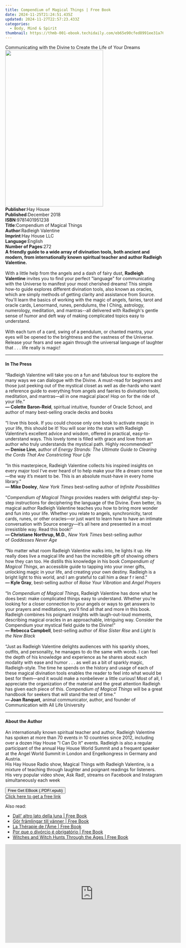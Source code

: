 ```yaml
---
title: Compendium of Magical Things | Free Book
date: 2024-11-25T21:24:51.435Z
updated: 2024-11-27T22:57:23.433Z
categories:
  - Body, Mind & Spirit
thumbnail: https://thmb-001-ebook.techidaily.com/eb65e90cfed8991ee31a7625e16922d36754d9eb59d182a21917a924243a1fc6.jpg
---
```

<main id="book-container">
  <div class="flex flex-col">
    <div class="book-brief flex-1 py-6 px-4 sm:p-6 md:py-10 md:px-8">
      <!-- brief-->
      <div class="book-brief-main">
        Communicating with the Divine to Create the Life of Your Dreams
      </div>
    </div>
    <div
      class="book-meta-info flex-1 grid gap-4 col-start-1 col-end-3 row-start-1 sm:mb-6 sm:grid-cols-4 lg:gap-6 lg:col-start-2 lg:row-end-6 lg:row-span-6 lg:mb-0"
    >
      <div
        class="book-meta-info-left place-content-center mt-4 p-4 text-sm leading-6 col-start-2 col-span-2 dark:text-slate-400"
      >
        <img
          class="w-full h-500 object-cover rounded-lg sm:h-255 sm:col-span-2 lg:col-span-full"
          src="https://img-001-ebook.techidaily.com/ece41ce4fd7e1faf2c152afedfdaa6231c0c2c7b8a0b699def89be04177e0dfc.jpg"
          alt=""
          width="312"
          height="500"
        />
      </div>
      <div
        class="book-meta-info-right mt-2 col-start-1 row-start-2 col-span-3 self-center"
      >
        <!-- meta data  -->
        <div class="flex flex-col px-4 md:px-8">
          <div class="flex-1">
            <strong>Publisher</strong>:<span class="px-2">Hay House</span>
          </div>
          <div class="flex-1">
            <strong>Published</strong>:<span class="px-2">December 2018</span>
          </div>
          <div class="flex-1">
            <strong>ISBN</strong>:<span class="px-2">9781401951238</span>
          </div>
          <div class="flex-1">
            <strong>Title</strong>:<span class="px-2"
              >Compendium of Magical Things</span
            >
          </div>
          <div class="flex-1">
            <strong>Author</strong>:<span class="px-2">Radleigh Valentine</span>
          </div>
          <div class="flex-1">
            <strong>Imprint</strong>:<span class="px-2">Hay House LLC</span>
          </div>
          <div class="flex-1">
            <strong>Language</strong>:<span class="px-2">English</span>
          </div>
          <div class="flex-1">
            <strong>Number of Pages</strong>:<span class="px-2">272</span>
          </div>
        </div>
      </div>
    </div>
    <div class="book-description flex-1 py-6 px-4 sm:p-6 md:py-10 md:px-8">
      <div class="book-description-main">
        <div accordion-content="" id="description">
          <b
            >A friendly guide to a wide array of divination tools, both ancient
            and modern, from internationally known spiritual teacher and author
            Radleigh Valentine.</b
          ><br /><br />With a little help from the angels and a dash of fairy
          dust, <b>Radleigh Valentine</b> invites you to find your perfect
          "language" for communicating with the Universe to manifest your most
          cherished dreams! This simple how-to guide explores different
          divination tools, also known as oracles, which are simply methods of
          getting clarity and assistance from Source. You'll learn the basics of
          working with the magic of angels, fairies, tarot and oracle cards,
          Lenormand, runes, pendulums, the I Ching, astrology, numerology,
          meditation, and mantras--all delivered with Radleigh's gentle sense of
          humor and deft way of making complicated topics easy to understand.<br /><br />With
          each turn of a card, swing of a pendulum, or chanted mantra, your eyes
          will be opened to the brightness and the vastness of the Universe.
          Release your fears and see again through the universal language of
          laughter that . . . life really is magic!
        </div>
        <div class="accordion-fader"></div>
      </div>
    </div>
    <div class="book-excerpts flex-1 py-6 px-4 sm:p-6 md:py-10 md:px-8">
      <!-- excerpts-->
      <div class="book-excerpts-main">
        <hr />
        <h4 class="placeholder placeholder-heading">
          <span>In The Press</span>
        </h4>
        <p>
          “Radleigh Valentine will take you on a fun and fabulous tour to
          explore the many ways we can dialogue with the Divine. A must-read for
          beginners and those just peeking out of the mystical closet as well as
          die-hards who want a reference guide to everything from angels and
          faeries to divination tools, meditation, and mantras—all in one
          magical place! Hop on for the ride of your life.”<br /><b
            >— Colette Baron-Reid</b
          >, spiritual intuitive, founder of Oracle School, and author of many
          best-selling oracle decks and books<br /><br />“I love this book. If
          you could choose only one book to activate magic in your life, this
          should be it! You will soar into the stars with Radleigh Valentine’s
          excellent advice and wisdom, offered in practical, easy-to-understand
          ways. This lovely tome is filled with grace and love from an author
          who truly understands the mystical path. Highly recommended!”<br /><b
            >— Denise Linn</b
          >, author of&nbsp;<i
            >Energy Strands: The Ultimate Guide to Clearing the Cords That Are
            Constricting Your Life</i
          >&nbsp;<br /><br />“In this masterpiece, Radleigh Valentine collects
          his inspired insights on every major tool I’ve ever heard of to help
          make your life a dream come true—the way it’s meant to be. This is an
          absolute must-have in every home library.”<br /><b>— Mike Dooley</b
          >,&nbsp;<i>New York Times</i>&nbsp;best-selling author of&nbsp;<i
            >Infinite Possibilities</i
          ><br /><br />“<i>Compendium of Magical Things</i>&nbsp;provides
          readers with delightful step-by-step instructions for deciphering the
          language of the Divine. Even better, its magical author Radleigh
          Valentine teaches you how to bring more wonder and fun into your life.
          Whether you relate to angels, synchronicity, tarot cards, runes, or
          other oracles—or just want to learn how to have an intimate
          conversation with Source energy—it’s all here and presented in a most
          irresistible way. Read this book!”<br /><b
            >— Christiane Northrup, M.D.</b
          >,&nbsp;<i>New York Times&nbsp;</i>best-selling author of&nbsp;<i
            >Goddesses Never Age</i
          ><br /><br />“No matter what room Radleigh Valentine walks into, he
          lights it up. He really does live a magical life and has the
          incredible gift of showing others how they can too. He distills this
          knowledge in his book&nbsp;<i>Compendium of Magical Things</i>, an
          accessible guide to tapping into your inner gifts, unlocking magic in
          your life, and creating your own destiny. Radleigh is a bright light
          to this world, and I am grateful to call him a dear f r iend.”<br /><b
            >— Kyle Gray</b
          >, best-selling author of&nbsp;<i>Raise Your Vibration&nbsp;</i
          >and&nbsp;<i>Angel Prayers</i><br /><br />“In&nbsp;<i
            >Compendium of Magical Things</i
          >, Radleigh Valentine has done what he does best: make complicated
          things easy to understand. Whether you’re looking for a closer
          connection to your angels or ways to get answers to your prayers and
          meditations, you’ll find all that and more in this book. Radleigh
          combines his poignant insights with laugh-out-loud moments, describing
          magical oracles in an approachable, intriguing way. Consider the
          Compendium your mystical field guide to the Divine!”<br /><b
            >— Rebecca Campbell</b
          >, best-selling author of&nbsp;<i>Rise Sister Rise&nbsp;</i
          >and&nbsp;<i>Light Is the New Black&nbsp;</i><br /><br />“Just as
          Radleigh Valentine delights audiences with his sparkly shoes, outfits,
          and personality, he manages to do the same with words. I can feel the
          depth of his knowledge and experience as he shares about each modality
          with ease and humor . . . as well as a bit of sparkly magic,
          Radleigh-style. The time he spends on the history and usage of each of
          these magical divination tools enables the reader to feel into what
          would be best for them—and it would make a nonbeliever a little
          curious! Most of all, I appreciate the organization of the material
          and the great attention Radleigh has given each piece of this.&nbsp;<i
            >Compendium of Magical Things</i
          >&nbsp;will be a great handbook for seekers that will stand the test
          of time.”<br /><b>— Joan Ranquet</b>, animal communicator, author, and
          founder of Communication with All Life University
        </p>
      </div>
    </div>
    <div class="book-about-author flex-1 py-6 px-4 sm:p-6 md:py-10 md:px-8">
      <!-- about author-->
      <div class="book-main-author-main">
        <hr />
        <h4 class="placeholder placeholder-heading">
          <span>About the Author</span>
        </h4>
        <p>
          An internationally known spiritual teacher and author, Radleigh
          Valentine has spoken at more than 70 events in 10 countries since
          2012, including over a dozen Hay House "I Can Do It" events. Radleigh
          is also a regular participant of the annual Hay House World Summit and
          a frequent speaker at the Angel World Summit in London and
          Engelkongress in Germany and Austria. <br />His Hay House Radio show,
          Magical Things with Radleigh Valentine, is a mixture of teaching
          through laughter and poignant readings for listeners. His very popular
          video show, Ask Rad!, streams on Facebook and Instagram simultaneously
          each week
        </p>
      </div>
    </div>
    <div class="book-free-get flex-1 py-6 px-4 sm:p-6 md:py-10 md:px-8">
      <button
        id="btn-free-get"
        class="bg-blue-500 hover:bg-blue-700 text-white font-bold py-2 px-4 rounded"
      >
        Free Get EBook (.PDF/.epub)
      </button>
      <div id="countdown-display" class="px-2 text-lg mt-2"></div>
      <a
        id="free-link"
        class="hidden bg-blue-500 hover:bg-blue-700 text-white font-bold py-2 px-4 rounded"
        href="https://www.ebooks.com/en-us/book/96164149/compendium-of-magical-things/radleigh-valentine/"
        target="_blank"
        >Click here to get a free link</a
      >
    </div>
    <script>
      let countdownTime = 0;
      let countdownInterval = null;
      document
        .getElementById('btn-free-get')
        .addEventListener('click', startCountdown);
      function startCountdown() {
        countdownTime = new Date().getTime() + 60000 * 3;
        countdownInterval = setInterval(updateCountdown, 1000);
        document.getElementById('btn-free-get').disabled = true;
        document
          .getElementById('btn-free-get')
          .classList.add('bg-gray-500', 'cursor-not-allowed');
      }
      function updateCountdown() {
        let currentTime = new Date().getTime();
        let timeLeft = countdownTime - currentTime;
        let secondsLeft = Math.floor(timeLeft / 1000);
        document.getElementById('countdown-display').innerHTML =
          `Remaining time: ${secondsLeft} seconds.`;
        if (secondsLeft <= 0) {
          clearInterval(countdownInterval);
          document.getElementById('btn-free-get').classList.add('hidden');
          document.getElementById('free-link').classList.remove('hidden');
          document.getElementById('countdown-display').innerHTML = '';
        }
      }
    </script>
  </div>
</main>

<ins class="adsbygoogle"
      style="display:block"
      data-ad-client="ca-pub-7571918770474297"
      data-ad-slot="8358498916"
      data-ad-format="auto"
      data-full-width-responsive="true"></ins>
    

<span class="atpl-alsoreadstyle">Also read:</span>
<div><ul>
<li><a href="https://novels-ebooks.techidaily.com/211279181-9781667471167-dall-altro-lato-della-luna/"><u>Dall' altro lato della luna | Free Book</u></a></li>
<li><a href="https://novels-ebooks.techidaily.com/211279185-9781667471075-gor-framlingar-till-vanner/"><u>Gör främlingar till vänner | Free Book</u></a></li>
<li><a href="https://novels-ebooks.techidaily.com/211278204-9781667470627-la-therapie-de-lame/"><u>La Thérapie de l'Âme | Free Book</u></a></li>
<li><a href="https://novels-ebooks.techidaily.com/211278201-9781667470467-por-que-o-divorcio-e-obrigatorio/"><u>Por que o divórcio é obrigatório | Free Book</u></a></li>
<li><a href="https://novels-ebooks.techidaily.com/211279048-9781399071840-witches-and-witch-hunts-through-the-ages/"><u>Witches and Witch Hunts Through the Ages | Free Book</u></a></li>
</ul></div>

<!-- affiliate ads begin -->
<iframe width="560" height="315" src="https://www.youtube.com/embed/vFQCEZiYA08?si=xjIu5IAy77RlHWii&autoplay=1" title="YouTube video player" frameborder="0" allow="accelerometer; autoplay; clipboard-write; encrypted-media; gyroscope; picture-in-picture; web-share" referrerpolicy="strict-origin-when-cross-origin" allowfullscreen></iframe>
<!-- affiliate ads end -->

